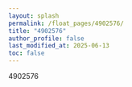 ```yaml
---
layout: splash
permalink: /float_pages/4902576/
title: "4902576"
author_profile: false
last_modified_at: 2025-06-13
toc: false
---
```

 
4902576

